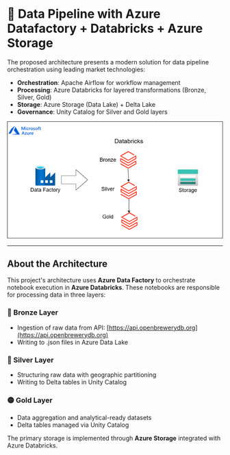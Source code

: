 # 🚀 Data Pipeline with Azure Datafactory + Databricks + Azure Storage

The proposed architecture presents a modern solution for data pipeline orchestration using leading market technologies:

- **Orchestration**: Apache Airflow for workflow management
- **Processing**: Azure Databricks for layered transformations (Bronze, Silver, Gold)
- **Storage**: Azure Storage (Data Lake) + Delta Lake
- **Governance**: Unity Catalog for Silver and Gold layers

<p align="center">
  <img src="./datafactory.png" alt="Pipeline Architecture" width="600"/>
</p>

---

## About the Architecture

This project's architecture uses **Azure Data Factory** to orchestrate notebook execution in **Azure Databricks**. These notebooks are responsible for processing data in three layers:

### 🔸 Bronze Layer
- Ingestion of raw data from API: [https://api.openbrewerydb.org](https://api.openbrewerydb.org)
- Writing to .json files in Azure Data Lake

### 🔹 Silver Layer
- Structuring raw data with geographic partitioning
- Writing to Delta tables in Unity Catalog

### 🟡 Gold Layer
- Data aggregation and analytical-ready datasets
- Delta tables managed via Unity Catalog

The primary storage is implemented through **Azure Storage** integrated with Azure Databricks.






